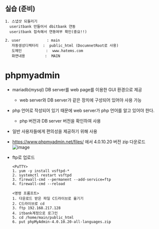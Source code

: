 ## 실습 (준비)
```
1. 스냅샷 되돌리기
  useritbank 만들어서 dbitbank 연동
  useritbank 접속해서 연동여부 확인(중요!!)
  
2. user            : main
   자동생성디렉터리  :  public_html (DocumnetRoot로 사용)
   도메인           :  www.hatems.com
   화면내용         :  MAIN 
```

# phpmyadmin
- mariadb(mysql) DB server를 web page를 이용한 GUI 환경으로 제공
  - web server와 DB server가 같은 장치에 구성되어 있어야 사용 가능
- php 언어로 작성되어 있기 때문에 web server가 php 언어를 알고 있어야 한다.
  - php 버전과 DB server 버전을 확인하여 사용
- 일반 사용자들에게 편의성을 제공하기 위해 사용
- https://www.phpmyadmin.net/files/ 에서 4.0.10.20 버전 zip 다운로드
  ![image](https://user-images.githubusercontent.com/79209568/120170623-1d47c080-c23c-11eb-985b-364b523f9886.png)

- ftp로 업로드
  ```
  <PuTTY>
  1. yum -y install vsftpd-*
  2. systemctl restart vsftpd
  3. firewall-cmd --permanent --add-service=ftp
  4. firewall-cmd --reload

  <명령 프롬프트>
  1. 다운로드 받은 파일 C드라이브로 옮기기
  2. C드라이브로 cd
  3. ftp 192.168.217.128
  4. itbank계정으로 로그인
  5. cd /home/main/public_html
  6. put phpMyAdmin-4.0.10.20-all-languages.zip
  ```

